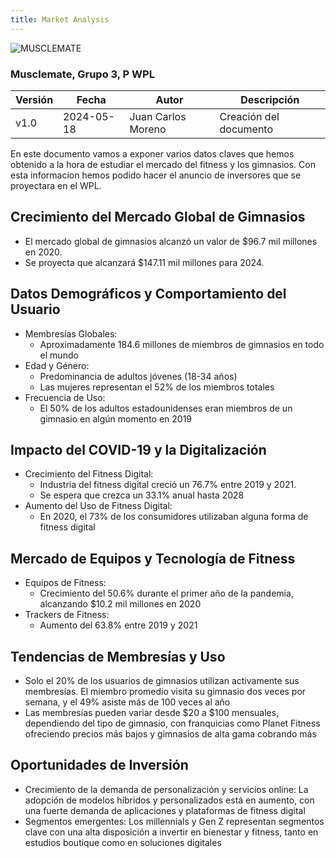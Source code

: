 ```yaml
---
title: Market Analysis
---
```


![MUSCLEMATE](logo.png)

### Musclemate, Grupo 3, P  WPL

| Versión | Fecha      | Autor                 | Descripción            |
| ------- | ---------- | --------------------- | ---------------------- |
| v1.0    | 2024-05-18 | Juan Carlos Moreno | Creación del documento |

En este documento vamos a exponer varios datos claves que hemos obtenido a la hora de estudiar el mercado del fitness y los gimnasios. Con esta informacion hemos podido hacer el anuncio de inversores que se proyectara en el WPL.

## Crecimiento del Mercado Global de Gimnasios
- El mercado global de gimnasios alcanzó un valor de $96.7 mil millones en 2020.
- Se proyecta que alcanzará $147.11 mil millones para 2024.

## Datos Demográficos y Comportamiento del Usuario
- Membresías Globales:
  - Aproximadamente 184.6 millones de miembros de gimnasios en todo el mundo
- Edad y Género:
  - Predominancia de adultos jóvenes (18-34 años)
  - Las mujeres representan el 52% de los miembros totales
- Frecuencia de Uso:
  - El 50% de los adultos estadounidenses eran miembros de un gimnasio en algún momento en 2019

## Impacto del COVID-19 y la Digitalización
- Crecimiento del Fitness Digital:
  - Industria del fitness digital creció un 76.7% entre 2019 y 2021.
  - Se espera que crezca un 33.1% anual hasta 2028
- Aumento del Uso de Fitness Digital:
  - En 2020, el 73% de los consumidores utilizaban alguna forma de fitness digital

## Mercado de Equipos y Tecnología de Fitness
- Equipos de Fitness:
  - Crecimiento del 50.6% durante el primer año de la pandemia, alcanzando $10.2 mil millones en 2020
- Trackers de Fitness:
  - Aumento del 63.8% entre 2019 y 2021

## Tendencias de Membresías y Uso
- Solo el 20% de los usuarios de gimnasios utilizan activamente sus membresías. El miembro promedio visita su gimnasio dos veces por semana, y el 49% asiste más de 100 veces al año
- Las membresías pueden variar desde $20 a $100 mensuales, dependiendo del tipo de gimnasio, con franquicias como Planet Fitness ofreciendo precios más bajos y gimnasios de alta gama cobrando más

## Oportunidades de Inversión
- Crecimiento de la demanda de personalización y servicios online: La adopción de modelos híbridos y personalizados está en aumento, con una fuerte demanda de aplicaciones y plataformas de fitness digital
- Segmentos emergentes: Los millennials y Gen Z representan segmentos clave con una alta disposición a invertir en bienestar y fitness, tanto en estudios boutique como en soluciones digitales
